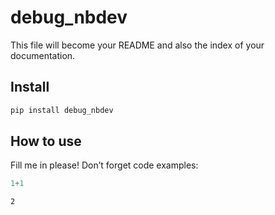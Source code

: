# debug_nbdev

<!-- WARNING: THIS FILE WAS AUTOGENERATED! DO NOT EDIT! -->

This file will become your README and also the index of your
documentation.

## Install

``` sh
pip install debug_nbdev
```

## How to use

Fill me in please! Don’t forget code examples:

``` python
1+1
```

    2
